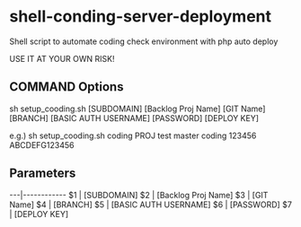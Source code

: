# shell-conding-server-deployment
Shell script to automate coding check environment with php auto deploy

USE IT AT YOUR OWN RISK!

## COMMAND Options

sh setup_cooding.sh [SUBDOMAIN] [Backlog Proj Name] [GIT Name] [BRANCH] [BASIC AUTH USERNAME] [PASSWORD] [DEPLOY KEY]

e.g.) sh setup_cooding.sh coding PROJ test master coding 123456 ABCDEFG123456

## Parameters

---|------------
$1 | [SUBDOMAIN]
$2 | [Backlog Proj Name]
$3 | [GIT Name]
$4 | [BRANCH]
$5 | [BASIC AUTH USERNAME]
$6 | [PASSWORD]
$7 | [DEPLOY KEY]

